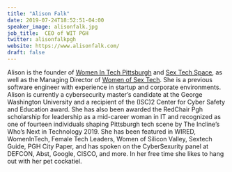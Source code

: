```yaml
---
title: "Alison Falk"
date: 2019-07-24T18:52:51-04:00
speaker_image: alisonfalk.jpg
job_title:  CEO of WIT PGH
twitter: alisonfalkpgh
website: https://www.alisonfalk.com/
draft: false
---
```


Alison is the founder of [Women In Tech Pittsburgh](https://www.womenintechpgh.com/) and [Sex Tech Space](https://www.sextechspace.com/), as well as the Managing Director of [Women of Sex Tech](https://www.womenofsextech.com/). She is a previous software engineer with experience in startup and corporate environments. Alison is currently a cybersecurity master’s candidate at the George Washington University and a recipient of the (ISC)2 Center for Cyber Safety and Education award. She has also been awarded the RedChair Pgh scholarship for leadership as a mid-career woman in IT and recognized as one of fourteen individuals shaping Pittsburgh tech scene by The Incline’s Who’s Next in Technology 2019. She has been featured in WIRED, WomenInTech, Female Tech Leaders, Women of Silicon Valley, Sextech Guide, PGH City Paper, and has spoken on the CyberSexurity panel at DEFCON, Abst, Google, CISCO, and more. In her free time she likes to hang out with her pet cockatiel.
